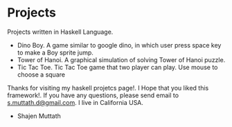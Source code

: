 # Projects

Projects written in Haskell Language.

- Dino Boy. A game similar to google dino, in which user press space key to make a Boy sprite jump.
- Tower of Hanoi. A graphical simulation of solving Tower of Hanoi puzzle.
- Tic Tac Toe. Tic Tac Toe game that two player can play. Use mouse to choose a square

Thanks for visiting my haskell projetcs page!. I Hope that you liked this framework!. 
If you have any questions, please send email to s.muttath.d@gmail.com.
I live in California USA.
- Shajen Muttath
